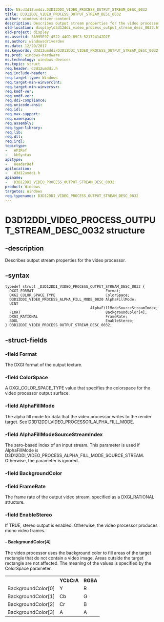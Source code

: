 ```yaml
---
UID: NS:d3d12umddi.D3D12DDI_VIDEO_PROCESS_OUTPUT_STREAM_DESC_0032
title: D3D12DDI_VIDEO_PROCESS_OUTPUT_STREAM_DESC_0032
author: windows-driver-content
description: Describes output stream properties for the video processor.
old-location: display\d3d12ddi_video_process_output_stream_desc_0032.htm
old-project: display
ms.assetid: 5A995E97-4522-44CD-89C3-521724142D7F
ms.author: windowsdriverdev
ms.date: 12/29/2017
ms.keywords: d3d12umddi/D3D12DDI_VIDEO_PROCESS_OUTPUT_STREAM_DESC_0032, D3D12DDI_VIDEO_PROCESS_OUTPUT_STREAM_DESC_0032, display.d3d12ddi_video_process_output_stream_desc_0032, D3D12DDI_VIDEO_PROCESS_OUTPUT_STREAM_DESC_0032 structure [Display Devices]
ms.prod: windows-hardware
ms.technology: windows-devices
ms.topic: struct
req.header: d3d12umddi.h
req.include-header: 
req.target-type: Windows
req.target-min-winverclnt: 
req.target-min-winversvr: 
req.kmdf-ver: 
req.umdf-ver: 
req.ddi-compliance: 
req.unicode-ansi: 
req.idl: 
req.max-support: 
req.namespace: 
req.assembly: 
req.type-library: 
req.lib: 
req.dll: 
req.irql: 
topictype:
-	APIRef
-	kbSyntax
apitype:
-	HeaderDef
apilocation:
-	d3d12umddi.h
apiname:
-	D3D12DDI_VIDEO_PROCESS_OUTPUT_STREAM_DESC_0032
product: Windows
targetos: Windows
req.typenames: D3D12DDI_VIDEO_PROCESS_OUTPUT_STREAM_DESC_0032
---
```


# D3D12DDI_VIDEO_PROCESS_OUTPUT_STREAM_DESC_0032 structure


## -description


Describes output stream properties for the video processor.


## -syntax


````
typedef struct _D3D12DDI_VIDEO_PROCESS_OUTPUT_STREAM_DESC_0032 {
  DXGI_FORMAT                                 Format;
  DXGI_COLOR_SPACE_TYPE                       ColorSpace;
  D3D12DDI_VIDEO_PROCESS_ALPHA_FILL_MODE_0020 AlphaFillMode;
  UINT                                        AlphaFillModeSourceStreamIndex;
  FLOAT                                       BackgroundColor[4];
  DXGI_RATIONAL                               FrameRate;
  BOOL                                        EnableStereo;
} D3D12DDI_VIDEO_PROCESS_OUTPUT_STREAM_DESC_0032;
````


## -struct-fields




### -field Format

The DXGI format of the output texture.


### -field ColorSpace

A DXGI_COLOR_SPACE_TYPE value that specifies the colorspace for the video processor output surface.


### -field AlphaFillMode

The alpha fill mode for data that the video processor writes to the render target.  See D3D12DDI_VIDEO_PROCESSOR_ALPHA_FILL_MODE.


### -field AlphaFillModeSourceStreamIndex

The zero-based index of an input stream. This parameter is used if AlphaFillMode is D3D12DDI_VIDEO_PROCESS_ALPHA_FILL_MODE_SOURCE_STREAM. Otherwise, the parameter is ignored.


### -field BackgroundColor

 


### -field FrameRate

The frame rate of the output video stream, specified as a DXGI_RATIONAL structure.


### -field EnableStereo

If TRUE, stereo output is enabled. Otherwise, the video processor produces mono video frames.


#### - BackgroundColor[4]

The video processor uses the background color to fill areas of the target rectangle that do not contain a video image. Areas outside the target rectangle are not affected.  The meaning of the values is specified by the ColorSpace parameter.

<table>
<tr>
<th></th>
<th>YCbCrA</th>
<th>RGBA</th>
</tr>
<tr>
<td>BackgroundColor[0]</td>
<td>Y</td>
<td>R</td>
</tr>
<tr>
<td>BackgroundColor[1]</td>
<td>Cb</td>
<td>G</td>
</tr>
<tr>
<td>BackgroundColor[2]</td>
<td>Cr</td>
<td>B</td>
</tr>
<tr>
<td>BackgroundColor[3]</td>
<td>A</td>
<td>A</td>
</tr>
</table>
 

